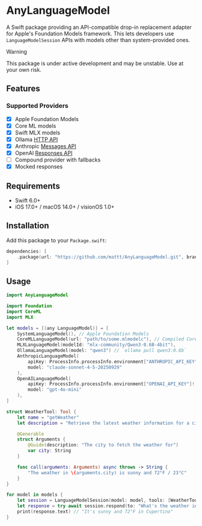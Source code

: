 # AnyLanguageModel

A Swift package providing an API-compatible drop-in replacement adapter for Apple's Foundation Models framework.
This lets developers use `LanguageModelSession` APIs with models other than system-provided ones.

> [!WARNING]
> This package is under active development and may be unstable. Use at your own risk.

## Features

### Supported Providers

- [x] Apple Foundation Models
- [x] Core ML models
- [x] Swift MLX models
- [x] Ollama [HTTP API](https://github.com/ollama/ollama/blob/main/docs/api.md)
- [x] Anthropic [Messages API](https://docs.claude.com/en/api/messages)
- [x] OpenAI [Responses API](https://platform.openai.com/docs/api-reference/responses)
- [ ] Compound provider with fallbacks
- [x] Mocked responses

## Requirements

- Swift 6.0+
- iOS 17.0+ / macOS 14.0+ / visionOS 1.0+

## Installation

Add this package to your `Package.swift`:

```swift
dependencies: [
    .package(url: "https://github.com/mattt/AnyLanguageModel.git", branch: "main")
]
```

## Usage

```swift
import AnyLanguageModel

import Foundation
import CoreML
import MLX

let models = [(any LanguageModel)] = [
    SystemLanguageModel(), // Apple Foundation Models
    CoreMLLanguageModel(url: "path/to/some.mlmodelc"), // Compiled Core ML model
    MLXLanguageModel(modelId: "mlx-community/Qwen3-0.6B-4bit"),
    OllamaLanguageModel(model: "qwen3") // `ollama pull qwen3:0.6b`
    AnthropicLanguageModel(
        apiKey: ProcessInfo.processInfo.environment["ANTHROPIC_API_KEY"]!,
        model: "claude-sonnet-4-5-20250929"
    ),
    OpenAILanguageModel(
        apiKey: ProcessInfo.processInfo.environment["OPENAI_API_KEY"]!,
        model: "gpt-4o-mini"
    ),
]

struct WeatherTool: Tool {
    let name = "getWeather"
    let description = "Retrieve the latest weather information for a city"

    @Generable
    struct Arguments {
        @Guide(description: "The city to fetch the weather for")
        var city: String
    }

    func call(arguments: Arguments) async throws -> String {
        "The weather in \(arguments.city) is sunny and 72°F / 23°C"
    }
}

for model in models {
    let session = LanguageModelSession(model: model, tools: [WeatherTool()])
    let response = try await session.respond(to: "What's the weather in Cupertino?")
    print(response.text) // "It's sunny and 72°F in Cupertino"
}
```
